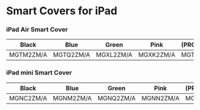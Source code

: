 # Smart Covers for iPad

### iPad Air Smart Cover

| Black | Blue | Green | Pink | (PRODUCT)RED | White | Yellow |
|-----|-----|-----|-----|-----|-----|-----|
| MGTM2ZM/A | MGTQ2ZM/A | MGXL2ZM/A | MGXK2ZM/A | MGTP2ZM/A | MGTN2ZM/A | MGXN2ZM/A |

### iPad mini Smart Cover

| Black | Blue | Green | Pink | (PRODUCT)RED | White | Yellow |
|-----|-----|-----|-----|-----|-----|-----|
| MGNC2ZM/A | MGNM2ZM/A | MGNQ2ZM/A | MGNN2ZM/A | MGNL2ZM/A | MGNK2ZM/A | MGNT2ZM/A |

